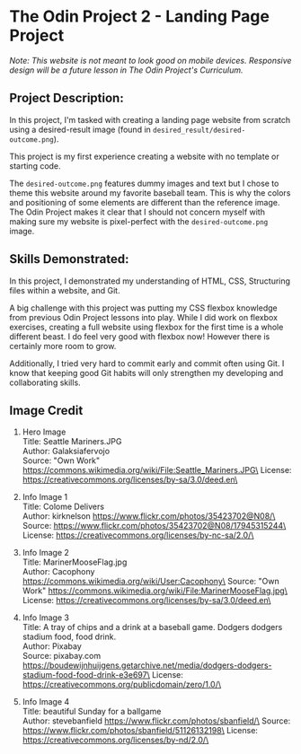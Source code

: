 # The Odin Project 2 - Landing Page Project

*Note: This website is not meant to look good on mobile devices. Responsive design will be a future lesson in The Odin Project's Curriculum.*

## Project Description:
In this project, I'm tasked with creating a landing page website from scratch using a desired-result image (found in `desired_result/desired-outcome.png`). 

This project is my first experience creating a website with no template or starting code. 

The `desired-outcome.png` features dummy images and text but I chose to theme this website around my favorite baseball team. This is why the colors and positioning of some elements are different than the reference image. The Odin Project makes it clear that I should not concern myself with making sure my website is pixel-perfect with the `desired-outcome.png` image.

## Skills Demonstrated:

In this project, I demonstrated my understanding of HTML, CSS, Structuring files within a website, and Git.

A big challenge with this project was putting my CSS flexbox knowledge from previous Odin Project lessons into play. While I did work on flexbox exercises, creating a full website using flexbox for the first time is a whole different beast. I do feel very good with flexbox now! However there is certainly more room to grow.

Additionally, I tried very hard to commit early and commit often using Git. I know that keeping good Git habits will only strengthen my developing and collaborating skills.

## Image Credit

1. Hero Image\
Title: Seattle Mariners.JPG\
Author: Galaksiafervojo\
Source: "Own Work" https://commons.wikimedia.org/wiki/File:Seattle_Mariners.JPG\
License: https://creativecommons.org/licenses/by-sa/3.0/deed.en\

2. Info Image 1\
Title: Colome Delivers\
Author: kirknelson https://www.flickr.com/photos/35423702@N08/\
Source: https://www.flickr.com/photos/35423702@N08/17945315244\
License: https://creativecommons.org/licenses/by-nc-sa/2.0/\

3. Info Image 2\
Title: MarinerMooseFlag.jpg\
Author: Cacophony https://commons.wikimedia.org/wiki/User:Cacophony\
Source: "Own Work" https://commons.wikimedia.org/wiki/File:MarinerMooseFlag.jpg\
License: https://creativecommons.org/licenses/by-sa/3.0/deed.en\

4. Info Image 3\
Title: A tray of chips and a drink at a baseball game. Dodgers dodgers stadium food, food drink.\
Author: Pixabay\
Source: pixabay.com https://boudewijnhuijgens.getarchive.net/media/dodgers-dodgers-stadium-food-food-drink-e3e697\
License: https://creativecommons.org/publicdomain/zero/1.0/\

5. Info Image 4\
Title: beautiful Sunday for a ballgame\
Author: stevebanfield https://www.flickr.com/photos/sbanfield/\
Source: https://www.flickr.com/photos/sbanfield/51126132198\
License: https://creativecommons.org/licenses/by-nd/2.0/\
